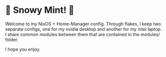 # 🍃 Snowy Mint! 🍃

Welcome to my NixOS + Home-Manager config. Through flakes, I keep two separate configs, one for my nvidia desktop and another for my intel laptop. I share common modules between them that are contained in the modules/ folder.

I hope you enjoy.

